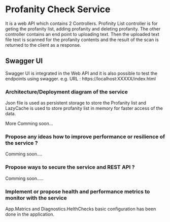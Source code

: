 # Profanity Check Service 

It is a web API which contains 2 Controllers. Profinity List controller is for geting the profanity list, adding profanity and deleting profanity. The other controller contains 
an end point to uploading text. Then the uploaded text file text is scanned for the profanity contents and the result of the scan is returned to the client as a response.

## Swagger UI

Swagger UI is integrated in the Web API and it is also possible to test the endpoints using swagger. e.g. URL :  https://localhost:XXXXX/index.html 

### Architecture/Deployment diagram of the service

Json file is used as persistent storage to store the Profanity list and LazyCache is used to store profanity list in memory for faster access of the data.

More Comming soon...

### Propose any ideas how to improve performance or resilience of the service ?

Comming soon....

### Propose ways to secure the service and REST API ?

Comming soon.....

### Implement or propose health and performance metrics to monitor with the service

App.Matrics and Diagnostics.HelthChecks basic configuration has been done in the application.



